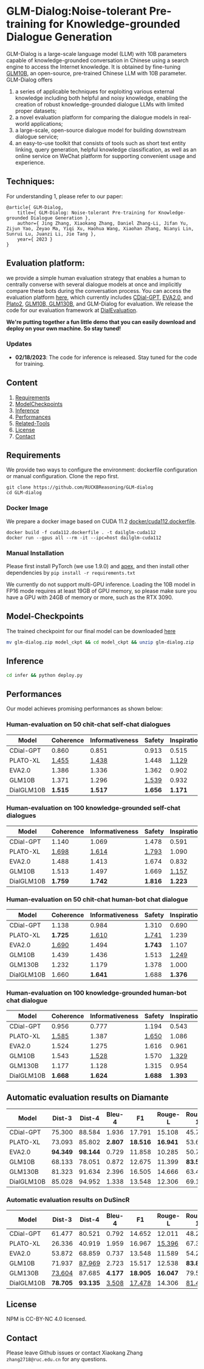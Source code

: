 # GLM-Dialog:Noise-tolerant Pre-training for Knowledge-grounded Dialogue Generation

GLM-Dialog is a large-scale language model (LLM) with 10B parameters capable of knowledge-grounded conversation in Chinese using a search engine to access the Internet knowledge. It is obtained by fine-tuning [GLM10B](https://github.com/THUDM/GLM-130B), an open-source, pre-trained Chinese LLM with 10B parameter. GLM-Dialog offers 
1. a series of applicable techniques for exploiting various external knowledge including both helpful and noisy knowledge, enabling the creation of robust knowledge-grounded dialogue LLMs with limited proper datasets;
2. a novel evaluation platform for comparing the dialogue models in real-world applications;
3. a large-scale, open-source dialogue model for building downstream dialogue service;
4. an easy-to-use toolkit that consists of tools such as short text entity linking, query generation, helpful knowledge classification, as well as an online service on WeChat platform for supporting convenient usage and experience. 


## Techniques:
For understanding 1, please refer to our paper:
```
@article{ GLM-Dialog,
    title={ GLM-Dialog: Noise-tolerant Pre-training for Knowledge-grounded Dialogue Generation },
    author={ Jing Zhang, Xiaokang Zhang, Daniel Zhang-Li, Jifan Yu, Zijun Yao, Zeyao Ma, Yiqi Xu, Haohua Wang, Xiaohan Zhang, Nianyi Lin, Sunrui Lu, Juanzi Li, Jie Tang },
    year={ 2023 }
}
```

## Evaluation platform:

we provide a simple human evaluation strategy that enables a human to centrally converse with several dialogue models at once and implicitly compare these bots during the conversation process. 
You can access the evaluation platform [here](https://aigc.aminer.cn/racetrack), which currently includes [CDial-GPT](https://github.com/thu-coai/CDial-GPT), [EVA2.0](https://github.com/thu-coai/EVA), and [Plato2](https://arxiv.org/abs/2006.16779), [GLM10B, GLM130B](https://github.com/THUDM/GLM-130B), and GLM-Dialog for evaluation.
We release the code for our evaluation framework at [DialEvaluation](https://github.com/RUCKBReasoning/DialEvaluation).


**We're putting together a fun little demo that you can easily download and deploy on your own machine. So stay tuned!**
### Updates

* **02/18/2023**: The code for inference is released. Stay tuned for the code for training.

## Content

1. [Requirements](#requirements)
2. [ModelCheckpoints](#model-checkpoints)
3. [Inference](#inference)
4. [Performances](#performances)
5. [Related-Tools](#related-tools)
6. [License](#license)
7. [Contact](#contact)

## Requirements
We provide two ways to configure the environment: dockerfile configuration or manual configuration.
Clone the repo first.

```shell
git clone https://github.com/RUCKBReasoning/GLM-dialog
cd GLM-dialog
```

### Docker Image
We prepare a docker image based on CUDA 11.2 [docker/cuda112.dockerfile](docker/cuda112.dockerfile).
```shell
docker build -f cuda112.dockerfile . -t dailglm-cuda112
docker run --gpus all --rm -it --ipc=host dailglm-cuda112
```

### Manual Installation
Please first install PyTorch (we use 1.9.0) and [apex](https://github.com/NVIDIA/apex), and then install other
dependencies by `pip install -r requirements.txt`

We currently do not support multi-GPU inference. Loading the 10B model in FP16 mode requires at least 19GB of GPU memory, so please make sure you have a GPU with 24GB of memory or more, such as the RTX 3090.

## Model-Checkpoints

The trained checkpoint for our final model can be downloaded [here](https://drive.google.com/drive/folders/1kEmxwFme4qUzIuUOW7kRbBGZ5e_bSipu?usp=sharing)
```bash
mv glm-dialog.zip model_ckpt && cd model_ckpt && unzip glm-dialog.zip
```

## Inference
```bash
cd infer && python deploy.py
```

## Performances

Our model achieves promising performances as shown below: 

### Human-evaluation on 50 chit-chat self-chat dialogues

| Model      | Coherence    | Informativeness | Safety       | Inspiration  | Hallucination | Engagingness | Faithfulness |
| ---------- | ------------ | --------------- | ------------ | ------------ | ------------- | ------------ | ------------ |
| CDial-GPT  | 0.860        | 0.851           | 0.913        | 0.515        | 0.291         | 0.500        | 0.473        |
| PLATO-XL   | <u>1.455</u> | <u>1.438</u>    | 1.448        | <u>1.129</u> | **0.062**     | <u>1.260</u> | <u>1.220</u> |
| EVA2.0     | 1.386        | 1.336           | 1.362        | 0.902        | <u>0.068</u>  | 1.213        | 1.093        |
| GLM10B     | 1.371        | 1.296           | <u>1.539</u> | 0.932        | 0.130         | 1.187        | 1.160        |
| DialGLM10B | **1.515**    | **1.517**       | **1.656**    | **1.171**    | 0.098         | **1.383**    | **1.383**    |

### Human-evaluation on 100 knowledge-grounded self-chat dialogues

| Model      | Coherence    | Informativeness | Safety       | Inspiration  | Hallucination | Engagingness | Faithfulness |
| ---------- | ------------ | --------------- | ------------ | ------------ | ------------- | ------------ | ------------ |
| CDial-GPT  | 1.140        | 1.069           | 1.478        | 0.591        | 0.221         | 0.603        | 0.690        |
| PLATO-XL   | <u>1.698</u> | <u>1.614</u>    | <u>1.793</u> | 1.090        | **0.032**     | 1.420        | <u>1.413</u> |
| EVA2.0     | 1.488        | 1.413           | 1.674        | 0.832        | 0.089         | 1.230        | 1.223        |
| GLM10B     | 1.513        | 1.497           | 1.669        | <u>1.157</u> | 0.093         | <u>1.460</u> | 1.340        |
| DialGLM10B | **1.759**    | **1.742**       | **1.816**    | **1.223**    | <u>0.046</u>  | **1.550**    | **1.473**    |

### Human-evaluation on 50 chit-chat human-bot chat dialogue

| Model      | Coherence    | Informativeness | Safety       | Inspiration  | Hallucination | Engagingness | Faithfulness |
| ---------- | ------------ | --------------- | ------------ | ------------ | ------------- | ------------ | ------------ |
| CDial-GPT  | 1.138        | 0.984           | 1.310        | 0.690        | 0.272         | 0.696        | 0.660        |
| PLATO-XL   | **1.725**    | <u>1.610</u>    | <u>1.741</u> | 1.239        | **0.068**     | <u>1.392</u> | <u>1.316</u> |
| EVA2.0     | <u>1.690</u> | 1.494           | **1.743**    | 1.107        | <u>0.077</u>  | 1.312        | 1.292        |
| GLM10B     | 1.439        | 1.436           | 1.513        | <u>1.249</u> | 0.164         | 1.236        | 1.208        |
| GLM130B    | 1.232        | 1.179           | 1.378        | 1.000        | 0.257         | 0.816        | 0.784        |
| DialGLM10B | 1.660        | **1.641**       | 1.688        | **1.376**    | 0.127         | **1.440**    | **1.460**    |

### Human-evaluation on 100 knowledge-grounded human-bot chat dialogue

| Model      | Coherence    | Informativeness | Safety       | Inspiration  | Hallucination | Engagingness | Faithfulness |
| ---------- | ------------ | --------------- | ------------ | ------------ | ------------- | ------------ | ------------ |
| CDial-GPT  | 0.956        | 0.777           | 1.194        | 0.543        | 0.363         | 0.562        | 0.542        |
| PLATO-XL   | <u>1.585</u> | 1.387           | <u>1.650</u> | 1.086        | **0.129**     | 1.244        | 1.128        |
| EVA2.0     | 1.524        | 1.275           | 1.616        | 0.961        | 0.151         | 1.150        | 1.096        |
| GLM10B     | 1.543        | <u>1.528</u>    | 1.570        | <u>1.329</u> | 0.174         | <u>1.324</u> | <u>1.282</u> |
| GLM130B    | 1.177        | 1.128           | 1.315        | 0.954        | 0.303         | 0.852        | 0.832        |
| DialGLM10B | **1.668**    | **1.624**       | **1.688**    | **1.393**    | <u>0.134</u>  | **1.412**    | **1.368**    |

## Automatic evaluation results on Diamante

| Model      | Dist-3     | Dist-4     | Bleu-4    | F1         | Rouge-L    | Rouge-1    | Rouge-2    | Bert-Score |
| ---------- | ---------- | ---------- | --------- | ---------- | ---------- | ---------- | ---------- | ---------- |
| CDial-GPT  | 75.300     | 88.584     | 1.936     | 17.791     | 15.108     | 45.732     | 19.550     | 0.603      |
| PLATO-XL   | 73.093     | 85.802     | **2.807** | **18.516** | **16.941** | 53.659     | 21.033     | **0.618**  |
| EVA2.0     | **94.349** | **98.144** | 0.729     | 11.858     | 10.285     | 50.730     | 16.107     | 0.580      |
| GLM10B     | 68.133     | 78.051     | 0.872     | 12.675     | 11.399     | **83.537** | **33.489** | 0.588      |
| GLM130B    | 81.323     | 91.634     | 2.396     | 16.505     | 14.666     | 63.462     | 19.430     | 0.608      |
| DialGLM10B | 85.028     | 94.952     | 1.338     | 13.548     | 12.306     | 69.106     | 23.307     | 0.597      |

### Automatic evaluation results on DuSincR

| Model      | Dist-3        | Dist-4        | Bleu-4       | F1            | Rouge-L       | Rouge-1       | Rouge-2       | Bert-Score   |
| ---------- | ------------- | ------------- | ------------ | ------------- | ------------- | ------------- | ------------- | ------------ |
| CDial-GPT  | 61.477        | 80.521        | 0.792        | 14.652        | 12.011        | 48.212        | 15.707        | 0.580        |
| PLATO-XL   | 26.336        | 40.919        | 1.959        | 16.967        | <u>15.396</u> | 67.397        | 24.011        | 0.607        |
| EVA2.0     | 53.872        | 68.859        | 0.737        | 13.548        | 11.589        | 54.270        | 14.211        | 0.591        |
| GLM10B     | 71.937        | <u>87.969</u> | 2.723        | 15.517        | 12.538        | **83.832**    | **33.743**    | 0.599        |
| GLM130B    | <u>73.604</u> | 87.685        | **4.177**    | **18.905**    | **16.047**    | 79.562        | 28.897        | **0.615**    |
| DialGLM10B | **78.705**    | **93.135**    | <u>3.508</u> | <u>17.478</u> | 14.306        | <u>81.460</u> | <u>31.837</u> | <u>0.607</u> |





## License
NPM is CC-BY-NC 4.0 licensed.

## Contact

Please leave Github issues or contact Xiaokang Zhang `zhang2718@ruc.edu.cn` for any questions.





